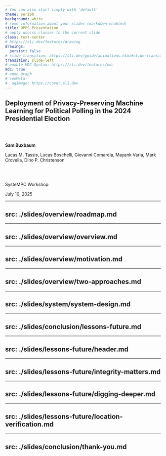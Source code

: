 ```yaml
---
# You can also start simply with 'default'
theme: seriph
background: white
# some information about your slides (markdown enabled)
title: OPPS Presentation
# apply unocss classes to the current slide
class: text-center
# https://sli.dev/features/drawing
drawings:
  persist: false
# slide transition: https://sli.dev/guide/animations.html#slide-transitions
transition: slide-left
# enable MDC Syntax: https://sli.dev/features/mdc
mdc: true
# open graph
# seoMeta:
#  ogImage: https://cover.sli.dev
---
```


<style>
.slidev-layout, .slidev-page {
  background: white !important;
  color: black !important;
}

.slidev-layout h1, .slidev-layout h2, .slidev-layout h3, 
.slidev-layout h4, .slidev-layout h5, .slidev-layout h6 {
  color: black !important;
}

.slidev-layout p, .slidev-layout li, .slidev-layout strong {
  color: black !important;
}

/* Indent bullets that come after headings or paragraphs */
.slidev-layout h1 + ul,
.slidev-layout h2 + ul,
.slidev-layout h3 + ul,
.slidev-layout h4 + ul,
.slidev-layout h5 + ul,
.slidev-layout h6 + ul,
.slidev-layout p + ul {
  margin-left: 2rem;
}
</style>


## Deployment of Privacy-Preserving Machine Learning for Political Polling in the 2024 Presidential Election

<br>
<br>

**Sam Buxbaum**

Lucas M. Tassis, Lucas Boschelli, Giovanni Comarela, Mayank Varia, Mark Crovella, Dino P. Christenson

<br>
<br>

SysteMPC Workshop

July 10, 2025

<SlideCurrentNo class="absolute bottom-8 right-10"/>

---
src: ./slides/overview/roadmap.md
---

---
src: ./slides/overview/overview.md
---

---
src: ./slides/overview/motivation.md
---

---
src: ./slides/overview/two-approaches.md
---

---
src: ./slides/system/system-design.md
---

---
src: ./slides/conclusion/lessons-future.md
---

---
src: ./slides/lessons-future/header.md
---

---
src: ./slides/lessons-future/integrity-matters.md
---

---
src: ./slides/lessons-future/digging-deeper.md
---

---
src: ./slides/lessons-future/location-verification.md
---

---
src: ./slides/conclusion/thank-you.md
---